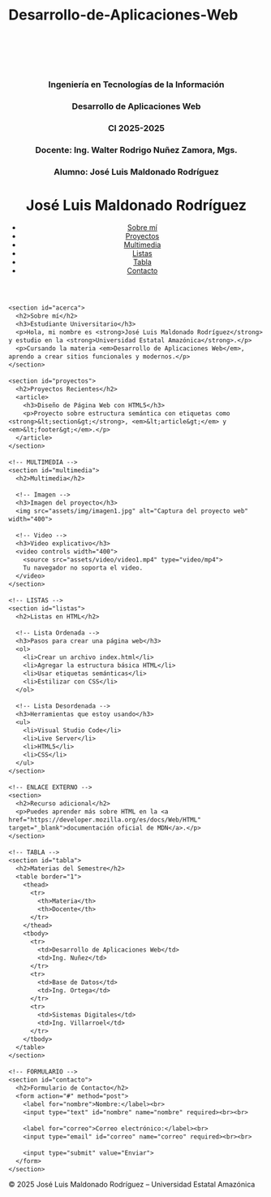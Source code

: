 # Desarrollo-de-Aplicaciones-Web
<!DOCTYPE html>
<html>
    <head>
<meta charset="utf-8" />

<body>
    <br>
    <br>
    <center><img src="https://www.uea.edu.ec/web/v2/wp-content/uploads/2023/02/logo-300x100-color-azul-2-1.png" alt=""></center>
    <br>
    <center><h3>Ingeniería en Tecnologías de la Información</h3></center>
<center><h3>Desarrollo de Aplicaciones Web</h3></center>
<center><h3>CI 2025-2025</h3></center>
    <center><h3>Docente: Ing. Walter Rodrigo Nuñez Zamora, Mgs.</h3></center>
<center><h3>Alumno: José Luis Maldonado Rodríguez</h3></center>
</body>
</html>
<!DOCTYPE html>
<html lang="es">
<head>
  <meta charset="UTF-8">
  <title>Portafolio de José Luis Maldonado Rodríguez</title>
  <link rel="stylesheet" href="styles.css">
</head>
<body>

  <header>
    <h1>José Luis Maldonado Rodríguez</h1>
    <nav>
      <ul>
        <li><a href="#acerca">Sobre mí</a></li>
        <li><a href="#proyectos">Proyectos</a></li>
        <li><a href="#multimedia">Multimedia</a></li>
        <li><a href="#listas">Listas</a></li>
        <li><a href="#tabla">Tabla</a></li>
        <li><a href="#contacto">Contacto</a></li>
      </ul>
    </nav>
  </header>

  <main>

    <section id="acerca">
      <h2>Sobre mí</h2>
      <h3>Estudiante Universitario</h3>
      <p>Hola, mi nombre es <strong>José Luis Maldonado Rodríguez</strong> y estudio en la <strong>Universidad Estatal Amazónica</strong>.</p>
      <p>Cursando la materia <em>Desarrollo de Aplicaciones Web</em>, aprendo a crear sitios funcionales y modernos.</p>
    </section>

    <section id="proyectos">
      <h2>Proyectos Recientes</h2>
      <article>
        <h3>Diseño de Página Web con HTML5</h3>
        <p>Proyecto sobre estructura semántica con etiquetas como <strong>&lt;section&gt;</strong>, <em>&lt;article&gt;</em> y <em>&lt;footer&gt;</em>.</p>
      </article>
    </section>

    <!-- MULTIMEDIA -->
    <section id="multimedia">
      <h2>Multimedia</h2>
      
      <!-- Imagen -->
      <h3>Imagen del proyecto</h3>
      <img src="assets/img/imagen1.jpg" alt="Captura del proyecto web" width="400">

      <!-- Video -->
      <h3>Video explicativo</h3>
      <video controls width="400">
        <source src="assets/video/video1.mp4" type="video/mp4">
        Tu navegador no soporta el video.
      </video>
    </section>

    <!-- LISTAS -->
    <section id="listas">
      <h2>Listas en HTML</h2>
      
      <!-- Lista Ordenada -->
      <h3>Pasos para crear una página web</h3>
      <ol>
        <li>Crear un archivo index.html</li>
        <li>Agregar la estructura básica HTML</li>
        <li>Usar etiquetas semánticas</li>
        <li>Estilizar con CSS</li>
      </ol>

      <!-- Lista Desordenada -->
      <h3>Herramientas que estoy usando</h3>
      <ul>
        <li>Visual Studio Code</li>
        <li>Live Server</li>
        <li>HTML5</li>
        <li>CSS</li>
      </ul>
    </section>

    <!-- ENLACE EXTERNO -->
    <section>
      <h2>Recurso adicional</h2>
      <p>Puedes aprender más sobre HTML en la <a href="https://developer.mozilla.org/es/docs/Web/HTML" target="_blank">documentación oficial de MDN</a>.</p>
    </section>

    <!-- TABLA -->
    <section id="tabla">
      <h2>Materias del Semestre</h2>
      <table border="1">
        <thead>
          <tr>
            <th>Materia</th>
            <th>Docente</th>
          </tr>
        </thead>
        <tbody>
          <tr>
            <td>Desarrollo de Aplicaciones Web</td>
            <td>Ing. Nuñez</td>
          </tr>
          <tr>
            <td>Base de Datos</td>
            <td>Ing. Ortega</td>
          </tr>
          <tr>
            <td>Sistemas Digitales</td>
            <td>Ing. Villarroel</td>
          </tr>
        </tbody>
      </table>
    </section>

    <!-- FORMULARIO -->
    <section id="contacto">
      <h2>Formulario de Contacto</h2>
      <form action="#" method="post">
        <label for="nombre">Nombre:</label><br>
        <input type="text" id="nombre" name="nombre" required><br><br>

        <label for="correo">Correo electrónico:</label><br>
        <input type="email" id="correo" name="correo" required><br><br>

        <input type="submit" value="Enviar">
      </form>
    </section>

  </main>

  <footer>
    <p>© 2025 José Luis Maldonado Rodríguez – Universidad Estatal Amazónica</p>
  </footer>

</body>
</html>
